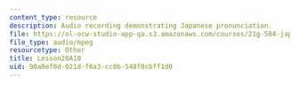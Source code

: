 ```yaml
---
content_type: resource
description: Audio recording demonstrating Japanese pronunciation.
file: https://ol-ocw-studio-app-qa.s3.amazonaws.com/courses/21g-504-japanese-iv-spring-2009/90a0ef8d021df6a3cc0b548f0cbff1d0_Lesson20A10.mp3
file_type: audio/mpeg
resourcetype: Other
title: Lesson20A10
uid: 90a0ef8d-021d-f6a3-cc0b-548f0cbff1d0
---
```


